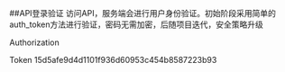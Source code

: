 ##API登录验证
访问API，服务端会进行用户身份验证。初始阶段采用简单的auth_token方法进行验证，密码无需加密，后随项目迭代，安全策略升级

Authorization

Token 15d5afe9d4d1101f936d60953c454b8587223b93

